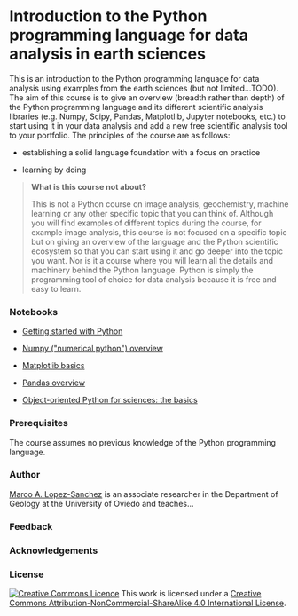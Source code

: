 # Introduction to the Python programming language for data analysis in earth sciences



This is an introduction to the Python programming language for data analysis using examples from the earth sciences (but not limited...TODO). The aim of this course is to give an overview (breadth rather than depth) of the Python programming language and its different scientific analysis libraries (e.g. Numpy, Scipy, Pandas, Matplotlib, Jupyter notebooks, etc.) to start using it in your data analysis and add a new free scientific analysis tool to your portfolio. The principles of the course are as follows:

- establishing a solid language foundation with a focus on practice

- learning by doing

  

> **What is this course not about?**
>
> This is not a Python course on image analysis, geochemistry, machine learning or any other specific topic that you can think of. Although you will find examples of different topics during the course, for example image analysis, this course is not focused on a specific topic but on giving an overview of the language and the Python scientific ecosystem so that you can start using it and go deeper into the topic you want. Nor is it a course where you will learn all the details and machinery behind the Python language. Python is simply the programming tool of choice for data analysis because it is free and easy to learn.



### Notebooks

- [Getting started with Python]()

- [Numpy ("numerical python") overview]()
- [Matplotlib basics]()
- [Pandas overview]()
- [Object-oriented Python for sciences: the basics]()



### Prerequisites

The course assumes no previous knowledge of the Python programming language.



### Author

[Marco A. Lopez-Sanchez](https://marcoalopez.github.io/) is an associate researcher in the Department of Geology at the University of Oviedo and teaches...



### Feedback





### Acknowledgements



### License

[![Creative Commons Licence](https://i.creativecommons.org/l/by-nc-sa/4.0/88x31.png)](http://creativecommons.org/licenses/by-nc-sa/4.0/)
This work is licensed under a [Creative Commons Attribution-NonCommercial-ShareAlike 4.0 International License](http://creativecommons.org/licenses/by-nc-sa/4.0/).
